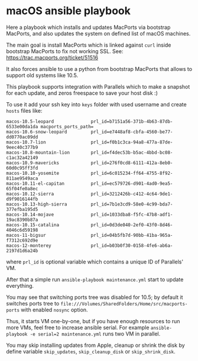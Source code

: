 # macOS ansible playbook

Here a playbook which installs and updates MacPorts via bootstrap MacPorts, and
also updates the system on defined list of macOS machines.

The main goal is install MacPorts which is linked against `curl` inside
bootstrap MacPorts to fix not working SSL. See: https://trac.macports.org/ticket/51516

It also forces ansible to use a python from bootstrap MacPorts that allows to
support old systems like 10.5.

This playbook supports integration with Parallels which to make a snapshot for
each update, and zeros freespace to save your host disk :)

To use it add your ssh key into `keys` folder with used username and create
`hosts` files like:

```
macos-10.5-leopard              prl_id=b7151a56-371b-4b63-87db-6533e00da1da macports_ports_path=
macos-10.6-snow-leopard         prl_id=e7448af8-cbfa-4560-be77-dd0770ac09dd
macos-10.7-lion                 prl_id=f0b1c3ca-94a8-477a-87de-9eec40c377b9
macos-10.8-mountain-lion        prl_id=f4dec53b-b5ac-4bbd-bc08-c1ac32a42149
macos-10.9-mavericks            prl_id=276f0cd8-6111-412a-8eb0-60d0c95ff3fd
macos-10.10-yosemite            prl_id=6c015234-ff64-4755-8f92-811ae9549aca
macos-10.11-el-capitan          prl_id=ec579726-d901-4ad0-9ea5-65f04fe0a8ec
macos-10.12-sierra              prl_id=3212426b-c412-4c64-9de1-d9f9016144fb
macos-10.13-high-sierra         prl_id=7b1e3cd9-58e0-4c99-bda7-377efba195d5
macos-10.14-mojave              prl_id=1033dba8-f5fc-47b8-adf1-19ac8390b87a
macos-10.15-catalina            prl_id=0d3de040-2ef0-43f0-8d46-4046c6d59198
macos-11-bigsur                 prl_id=04b5fb7d-90bb-41ba-965a-f7312c692d9e
macos-12-monterey               prl_id=b03b0f30-0158-4fe6-ab6a-2197d1d6a24b
```
where `prl_id` is optional variable which contains a unique ID of Parallels' VM.

After that a simple run `ansible-playbook maintenance.yml` start to update
everything.

You may see that switching ports tree was disabled for 10.5; by default it
switches ports tree to `file:///Volumes/SharedFolders/Home/src/macports-ports`
with enabled `nosync` option.

Thus, it starts VM one-by-one, but if you have enough resources to run more VMs,
feel free to increase ansible serial. For example `ansible-playbook -e serial=2
maintenance.yml` runs two VM in parallel.

You may skip installing updates from Apple, cleanup or shrink the disk by
define variable `skip_updates`, `skip_cleanup_disk` or `skip_shrink_disk`.
